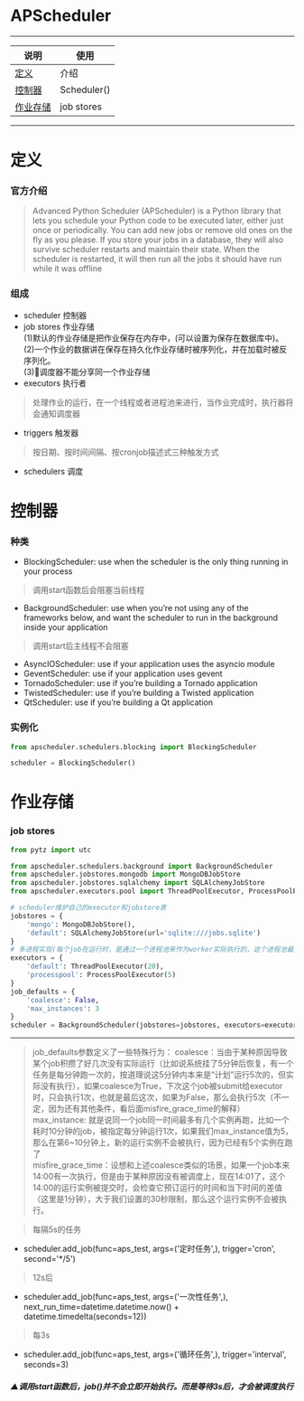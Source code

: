 # APScheduler
---
说明|使用
---|---
[定义](#定义)|介绍
[控制器](#控制器)| Scheduler()
[作业存储](#作业存储)|job stores

---

# 定义
### 官方介绍
> Advanced Python Scheduler (APScheduler) is a Python library that lets you schedule your Python code to be executed later, either just once or periodically. You can add new jobs or remove old ones on the fly as you please. If you store your jobs in a database, they will also survive scheduler restarts and maintain their state. When the scheduler is restarted, it will then run all the jobs it should have run while it was offline
### 组成
* scheduler 控制器
* job stores 作业存储   
   (1)默认的作业存储是把作业保存在内存中，(可以设置为保存在数据库中)。   
   (2)一个作业的数据讲在保存在持久化作业存储时被序列化，并在加载时被反序列化。   
   (3)🔺调度器不能分享同一个作业存储   
* executors 执行者
> 处理作业的运行，在一个线程或者进程池来进行，当作业完成时，执行器将会通知调度器
* triggers 触发器
> 按日期、按时间间隔、按cronjob描述式三种触发方式   
* schedulers 调度

# 控制器
### 种类
* BlockingScheduler: use when the scheduler is the only thing running in your process
> 调用start函数后会阻塞当前线程
* BackgroundScheduler: use when you’re not using any of the frameworks below, and want the scheduler to run in the background inside your application
> 调用start后主线程不会阻塞
* AsyncIOScheduler: use if your application uses the asyncio module
* GeventScheduler: use if your application uses gevent
* TornadoScheduler: use if you’re building a Tornado application
* TwistedScheduler: use if you’re building a Twisted application
* QtScheduler: use if you’re building a Qt application
### 实例化
```python
from apscheduler.schedulers.blocking import BlockingScheduler

scheduler = BlockingScheduler()
```

# 作业存储
### job stores
```python
from pytz import utc

from apscheduler.schedulers.background import BackgroundScheduler
from apscheduler.jobstores.mongodb import MongoDBJobStore
from apscheduler.jobstores.sqlalchemy import SQLAlchemyJobStore
from apscheduler.executors.pool import ThreadPoolExecutor, ProcessPoolExecutor

# scheduler维护自己的executor和jobstore表
jobstores = {
    'mongo': MongoDBJobStore(),
    'default': SQLAlchemyJobStore(url='sqlite:///jobs.sqlite')
}
# 多进程实现(每个job在运行时，是通过一个进程池来作为worker实际执行的，这个进程池最大size是20)
executors = {
    'default': ThreadPoolExecutor(20),
    'processpool': ProcessPoolExecutor(5)
}
job_defaults = {
    'coalesce': False,
    'max_instances': 3
}
scheduler = BackgroundScheduler(jobstores=jobstores, executors=executors, job_defaults=job_defaults, timezone=utc)
```
---
> job_defaults参数定义了一些特殊行为：
    coalesce：当由于某种原因导致某个job积攒了好几次没有实际运行（比如说系统挂了5分钟后恢复，有一个任务是每分钟跑一次的，按道理说这5分钟内本来是“计划”运行5次的，但实际没有执行），如果coalesce为True，下次这个job被submit给executor时，只会执行1次，也就是最后这次，如果为False，那么会执行5次（不一定，因为还有其他条件，看后面misfire_grace_time的解释）   
    max_instance: 就是说同一个job同一时间最多有几个实例再跑，比如一个耗时10分钟的job，被指定每分钟运行1次，如果我们max_instance值为5，那么在第6~10分钟上，新的运行实例不会被执行，因为已经有5个实例在跑了   
    misfire_grace_time：设想和上述coalesce类似的场景，如果一个job本来14:00有一次执行，但是由于某种原因没有被调度上，现在14:01了，这个14:00的运行实例被提交时，会检查它预订运行的时间和当下时间的差值（这里是1分钟），大于我们设置的30秒限制，那么这个运行实例不会被执行。   

> 每隔5s的任务
* scheduler.add_job(func=aps_test, args=('定时任务',), trigger='cron', second='*/5')
> 12s后
* scheduler.add_job(func=aps_test, args=('一次性任务',), next_run_time=datetime.datetime.now() + datetime.timedelta(seconds=12))
> 每3s
* scheduler.add_job(func=aps_test, args=('循环任务',), trigger='interval', seconds=3)
##### ▲调用start函数后，job()并不会立即开始执行。而是等待3s后，才会被调度执行

